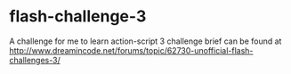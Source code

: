 flash-challenge-3
=================

A challenge for me to learn action-script 3
challenge brief can be found at http://www.dreamincode.net/forums/topic/62730-unofficial-flash-challenges-3/